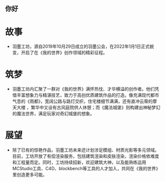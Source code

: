 ## 你好
# 故事
- 羽墨工坊，源自2019年10月29日成立的羽墨公会，在2022年1月1日正式蜕变，开启了在《我的世界》创作领域的精彩征程。
# 筑梦
- 羽墨工坊内汇聚了一群对《我的世界》满怀热忱、才华横溢的创作者。他们凭借丰富想象力与精湛技艺，致力于高创优质建筑作品的打造。像充满现代都市气息的《雨都》，宽阔公路与路灯交织，住宅楼细节满满，还有直冲云霄的摩天大楼 ，繁华中又设有古风庭院供人休憩；而《魔法城堡》则构建出神秘梦幻的魔法世界，满足玩家对奇幻城堡的想象。
# 展望
- 除了已有的惊艳作品，羽墨工坊未来还计划涉足模组、材质光影等多元领域。目前，工坊开放了有偿渲染服务，包括建筑渲染和皮肤渲染，渲染价格依难度和工程量而定。同时，工坊持续招新，欢迎建筑大神，以及能熟练运用MCStudio工具、C4D、blockbench等工具的人才加入，共同在《我的世界》里创造更多可能。
